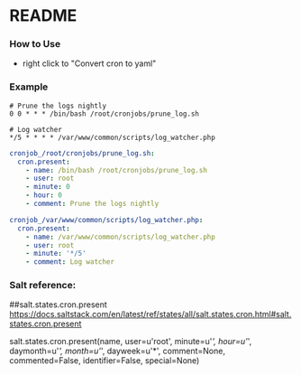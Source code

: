 # README

### How to Use
* right click to "Convert cron to yaml"

### Example
```Cron Entries
# Prune the logs nightly
0 0 * * * /bin/bash /root/cronjobs/prune_log.sh

# Log watcher
*/5 * * * * /var/www/common/scripts/log_watcher.php
```

```YAML
cronjob_/root/cronjobs/prune_log.sh:
  cron.present:
    - name: /bin/bash /root/cronjobs/prune_log.sh
    - user: root
    - minute: 0
    - hour: 0
    - comment: Prune the logs nightly

cronjob_/var/www/common/scripts/log_watcher.php:
  cron.present:
    - name: /var/www/common/scripts/log_watcher.php
    - user: root
    - minute: '*/5'
    - comment: Log watcher
```
### Salt reference:

##salt.states.cron.present
https://docs.saltstack.com/en/latest/ref/states/all/salt.states.cron.html#salt.states.cron.present

 salt.states.cron.present(name, user=u'root', minute=u'*', hour=u'*', daymonth=u'*', month=u'*', dayweek=u'*', comment=None, commented=False, identifier=False, special=None)

